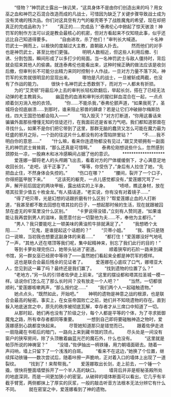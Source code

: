 　　“怪物？”神罚武士露出一抹讥笑，“这具身体不是由你们创造出来的吗？用女巫之血和神罚之石混合改造而成的凡战士，可惜因为缺乏了关键步骤导致战士成为没有灵魂的残次品。你们对这具空有力气的躯壳寄予了战胜魔鬼的希望，现在却把真正的完成品称为？”
　　“真正的……完成品？”泰弗伦心中掀起了惊天骇浪！神罚军的制作方法可以说是教会最核心的机密，但对方看起来不仅知晓此事，似乎还远比自己知道得要多。
　　“自由进攻，杀了他们！”审判长大喊道。
　　十名神罚武士一拥而上，以极快的度越过大主教，直朝敌人扑去。
　　然而他们的对手也是神罚武士，甚至比他们更强。
　　明明人数相近，但这些人利用后撤、引诱、分割包围，瞬间形成了以多打少的局面。当一名神罚武士与敌人僵持时，背后就会招来其他人的偷袭。就连泰弗伦也能看出来，这种时候正确的做法应该是收剑后撤，但审判长不可能分出精力来同时控制十人作战，一旦对方力量不落下风，神罚军的劣势就很明显的显现出来。
　　哪怕是凡的战士，一旦被斩成两截，也没有了作战的能力。
　　很快十名神罚武士悉数倒下，而对方一人都未有折损。
　　为的“艾灵顿”将最后冲上去的审判长轻松砍翻后，举起长剑，搭在了已经无法动弹的老主教肩头。
　　幽蓝色的血液和审判长的猩红鲜血混合在一起，一点点顺着剑刃淌入他的衣领。
　　“你……不能杀我，”泰弗伦颤声道，“如果我死了，圣城将会彻底崩溃……到那时，谁来阻止邪兽的肆虐？若是让它们冲破赫尔梅斯防线，四大王国恐怕都会陷入——”
　　“陷入毁灭？”对方打断道，“你用这番话来骗骗外面那些懵懂无知的信徒还行，在我面前还是省省力气吧。我们都知道邪兽在寻找什么，如果不是你们把它带到了这里，那群无脑的蠢货又怎么可能在魔力最为旺盛的邪月之际，一个劲的往这片什么都没有的冰雪陷阱里钻？”
　　“不……我不明白你的意思……”
　　“什么嘛，看来你连遗物都没有见过，”跟艾灵顿拥有一副面孔的神罚武士耸耸肩，“那么还真是可惜啊。”
　　泰弗伦刚想说些什么，忽然感到颈脖处一凉，一股麻木和冰冷感瞬间占据了他的意识。
　　*******************
　　爱莲娜一脚将老人的头颅踢飞出去，看着对方的尸体缓缓倒下，才心满意足地收回长剑，“走吧，该干正事了。”
　　“等等，你受伤了，”身后有人拉住了她，“先把血止住，不然身体会失控的。”
　　“伤口在哪？”
　　“腰间，裂开了一个口子，你得把盔甲脱下来。”
　　“这该死的躯壳，一点儿感觉都没有，”爱莲娜咒骂了一声，解开前后固定的两块甲板，露出结实的上半身。
　　“啧啧，瞧这身材，放在塔其拉至少值五十枚金龙。”有人插话道，“老实说，你有没有对着镜子……”
　　“得了吧贝蒂，光是幻想的话跟折磨有什么区别？”帮爱莲娜止血的人打断道，“我甚至都不敢去回想在塔其拉的日子，一想起那时候的生活，现在就跟被囚禁在虚无的牢笼里没什么区别。”
　　“卡萝说得没错，”立刻有人赞同道，“如果谁能让我再尝到男人的滋味，我愿意付出一切娶他为夫……不，奉他为主都行。”
　　“男人？我只要能吃上一顿美味的黄油煎牛排就满足了。”
　　“我想晒个太阳……”
　　“见鬼，是谁提起这个话题的？”
　　“贝蒂小姐。”
　　“我、我只是随口一说嘛，当初我也想要这副身体的来着……”
　　“都打住！”爱莲娜没好气地吼了一声，“其他人还在塔顶等我们呢，集中起精神来，别忘了我们此行的目的！”
　　等到卡萝处理完伤口，她带头钻进了密道。
　　顺着狭窄的石阶一路来到藏书馆，另一群女巫已经房中等待了——虽然她们看起来全都是神罚军的模样。
　　这也是联合会最后残余的见证者了。
　　爱莲娜在心底叹了口气，娜塔亚大人，您见到这一幕了吗？最终还是我们赢了。
　　“找到遗物的位置了么？”
　　“老地方，”另一队的引领者佐伊走上前来，“这里的摆设都和塔其拉圣城一模一样。话说你们怎么花了那么长时间？没有放走一个人吧？”
　　“当然，一切都很顺利，”爱莲娜咳嗽两声，“那么按约定……”
　　“我们两个人一起碰触遗物。”
　　她点点头，“既然如此，开始吧。”
　　神明的遗物是神意之战的根源，也是联合会最高的秘密。事实上，在女巫帝国败亡之前，她们并不知晓遗物的存在。直到躲入地底迷宫之中，原先的秩序被彻底瓦解，幸存者才从三席口中知道了一切。
　　从那时起，她们再也没有了阶级之分，每个人都是平等的个体，为了寻求抵御魔鬼之路，所有幸存者都同等重要。
　　一想到自己即将要碰触神造之物时，爱莲娜感到心跳都变快起来。
　　尽管她知道那只是错觉而已。
　　跟着佐伊走进一扇隐藏在书柜后的暗门，一路向上来到藏书馆的顶点。
　　尽头处是一间没有窗户的狭窄房间，除了头顶散着幽蓝光芒的魔石外，什么也没有。
　　“这里就是帕莎所说的神祷室？”
　　“没错，”佐伊抽出一柄铁锤，用力朝墙面砸去。随着一声闷响，墙上只留下了一个浅浅的白斑。
　　“看来不在这边，”她换了个位置，继续挥动铁锤——数次尝试后，随着咔擦一声脆响，正对着入口的墙体上出现了一道裂纹。
　　“找到了！来帮帮我。”
　　爱莲娜取出长剑，走上前去，一个锤一个撬，很快将整面墙壁拆开了一个半人高的缺口。
　　墙背后并非是枢秘圣殿所处的地底深洞，而是一间更加狭小的密室。从破碎的墙体断面可以看出，它几乎有半截手臂宽，两侧都抹上了厚实的灰浆，一般的敲击听音方法根本无法分辨它有什么不同。
　　就在密室之中，爱莲娜看到了神的遗物。